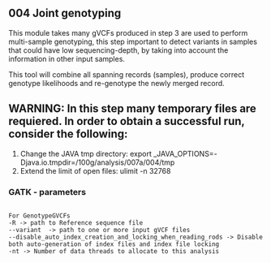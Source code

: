 ## 004 Joint genotyping
This module takes many gVCFs produced in step 3 are used to perform multi-sample genotyping, this step important to detect variants in samples that could have low sequencing-depth, by taking into account the information in other input samples.

This tool will combine all spanning records (samples), produce correct genotype likelihoods and re-genotype the newly merged record.

## WARNING: In this step many temporary files are requiered. In order to obtain a successful run, consider the following:
1. Change the JAVA tmp directory: export _JAVA_OPTIONS=-Djava.io.tmpdir=/100g/analysis/007a/004/tmp
2. Extend the limit of open files: ulimit -n 32768

### GATK - parameters

```

For GenotypeGVCFs
-R -> path to Reference sequence file
--variant  -> path to one or more input gVCF files
--disable_auto_index_creation_and_locking_when_reading_rods -> Disable both auto-generation of index files and index file locking
-nt -> Number of data threads to allocate to this analysis

```
